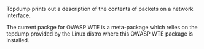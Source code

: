Tcpdump prints out a description of the contents of packets on a network interface.

The current packge for OWASP WTE is a meta-package which relies on the tcpdump provided by the Linux distro where this OWASP WTE package is installed.


